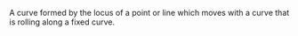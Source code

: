 A curve formed by the locus of a point or line which moves with a curve
that is rolling along a fixed curve.
